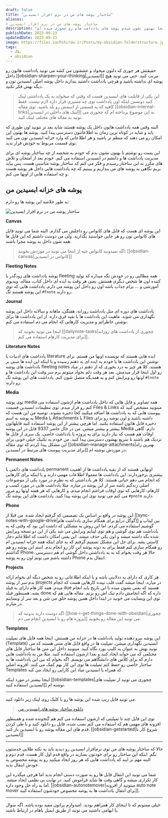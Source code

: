 ```yaml
---
draft: false
title: "ساختار پوشه های من در نرم افزار ابسیدین"
aliases: 
- ساختار پوشه های من در نرم افزار ابسیدین
description: "برای اینکه یادداشت های مرتبی داشته باشید اول باید پوشه هاتون هم مرتب باشه. اینجا بهتون نشون میدم پوشه های یادداشت هام رو چجوری چیده ام."
publishDate: 2023-09-23
updatedDate: 2023-09-23
image: https://files.zachshirow.ir/Posts/my-obsidian-folderstructure.jpg
tags:
  - بلاگ
  - obsidian
---
```



حقیقتش هر جوری که دلتون میخواد و عشقتون می کشه می تونید یادداشت هاتون رو داخل [[obsidian-sharpen-your-thinking|ابسیدین]] مرتب کنید. حتی می تونید هیچ پوشه ای نداشته باشید و هرچی یادداشت داشتید بندازید داخل پوشه اصلی ابسیدین تون و دیگه بهش فکر نکنید. 

> این یکی از قابلیت های ابسیدین هست که وقتی که میخواید به یک یادداشتی لینک کنید دونستن اینکه اون یادداشت توی چه مسیری قرار داره لازم نیست. فقط کافیه که یه قسمتی از اسمش رو بلد باشید. توی مقاله [[obsidian-internal-links|لینک های داخلی در ابسیدین]] به این موضوع پرداخته ام که چجوری می تونید به مقاله های مختلف لینک کنید.

البته وقتی همه یادداشت هاتون داخل یک پوشه هستند شاید بعد تر نتونید اون طوری که باید و شاید در کوتاه ترین زمان به اطلاعاتتون دسترسی پیدا کنید. پوشه ها بهتون این امکان رو می دهند که منظم تر باشید و هر اطلاعاتی که وارد خزانه ابسیدین تون می کنید توی قسمت مربوط به خودش قرار بدید. 

این پست رو نوشتم تا بهتون نشون بدم که خودم به شخصه از چه ساختار پوشه ای برای مدیریت یادداشت ها و دانشم در ابسیدین استفاده می کنم. خودم بعد از امتحان و تلاش های مکرر به این ساختار رسیدم و فکر می کنم که ساختار پوشه مناسبی هست. پس بیاید بریم نگاهی به پوشه های من بندازیم و ببینیم که چه یادداشت هایی داخل هر پوشه هست و چه استفاده هایی از اونها می کنم. 

## پوشه های خزانه ابسیدین من

به طور خلاصه این پوشه ها رو دارم: 

![ساختار پوشه من در نرم افزار ابسیدین](https://files.zachshirow.ir/Posts/my-obsidian-folderstructure01.png)

**Canvas**

این پوشه ای هست که فایل های کانواس رو داخلش می گذارم. البته شما می تونید فایل های کانواس تون رو هر جایی خواستید بگذارید. ولی من دوست داشتم که این فایل ها همه شون داخل یه پوشه مجزا باشند. 

> اگه نمیدونید کانواس چیه از اینجا می تونید در موردش بخونید: [[obsidian-canvas|کانواس در ابسیدین]]


**Fleeting Notes**

پوشه یادداشت های زودگذر یا fleeting همه مطالبی رو در خودش نگه میداره که تولید کننده اون ها شخص دیگری هستش. یعنی هر وقت یه ایده ای داخل کتاب، مقاله، ویدیوی آموزشی و ... برام جذاب باشه اون رو داخل این پوشه می ذارم. یادداشت هایی که توی این پوشه هستند تگ `#fnote` رو دارند.

**Journal**

یادداشت های دوره ای مثل یادداشت روزانه، هفتگی، ماهانه و سالانه داخل این پوشه نگهداری می شوند. ماهیت این یادداشت ها با بقیه فرق داره. از این یادداشت ها برای نوشتن خاطراتم و مدیریت کارهایی که انجام می دم استفاده می کنم. 

> اینجا می تونید بخونید که [[dailynote-tasks|چجوری از یادداشت های روزانه برای مدیریت کارهام استفاده می کنم]].

**Literature Notes**

یادداشت های ادبیات یا literature ایده هایی هستند که نویسنده اونها من هستم. برای نوشتن این یادداشت ها یا خودم یه ایده ای به ذهنم رسیده و یا اینکه این ایده ها مبنی بر یادداشت های پوشه fleeting notes هستند. کلا هر چیز به درد بخوری که از ذهنم در میاد رو اول اینجا قرار میدمش. بعد هر وقت دلم بخواد میتونم برم سر وقت این یادداشت ها و اونها رو ویرایش کنم و به همدیگه متصل شون کنم. یادداشت های این پوشه تگ `#lnote` رو دارند.

**Media**

توی پوشه media همه تصاویر و فایل هایی که داخل یادداشت هام ازشون استفاده می کنم رو قرار میدم. توی تنظیمات ابسیدین قسمت Files & Links میتونید مشخص کنید که پیوست هایی که به یادداشت ها اضافه میکنید کجا ذخیره بشوند. توصیه من این هست که یه پوشه به اسم Media یا Attachments یا Files داشته باشید و اون پوشه رو برای ذخیره فایل هاتون استفاده بکنید. اما هرچی بیشتر از این پوشه استفاده کنید فایلهاتون بیشتر و بیشتر میشن. من در حال حاضر 9337 فایل در این پوشه Media دارم. گاهی اوقات هم هست که نیاز دارید برای یه پروژه یا یادداشت خاصی، یک سری از فایل ها نزدیک هم باشند تا سریع بهشون دسترسی پیدا کنید. من خودم یه تکنیک خیلی خوبی برای این مشکل پیدا کردم که توی مقاله [[obsidian-manage-attachments|بهترین راه برای مدیریت پیوست های مرتبط در ابسیدین]] در موردش نوشته ام.


**Permanent Notes**

یادداشت های دائمی یا permanent اونهایی هستند که از بقیه یادداشت ها از اهمیت بیشتری برخوردارند. این یادداشت ها معمولا اطلاعات مهمی دارند و یا اینکه برای کارهایی که انجام می دهم حیاتی هستند. کلا هر یادداشتی که به نظرم در مورد یکی از موضوعات اصلی زندگیم باشه سر از این پوشه در میاره. مثلا یادداشت هایی در مورد کسب و کارهام، کارهایی که توی اوقات فراغتم انجام میدم، و کارهایی که هر هفته اونها رو مرور می کنم می تونید توی این پوشه پیدا کنید. یادداشت های این پوشه تگ `#pnote` دارند.

**Phone**

این پوشه در واقع بر اساس یک تصمیمی که گرفتم ایجاد شده. من قبلا از [[sync-notes-with-google-drive|گوگل درایو برای همگام سازی یادداشت هام]] بین لپتاپ و گوشیم استفاده می کردم. اما این روش یه مشکلی که داشت این بود که وقتی که یه یادداشت هم توی گوشی و هم توی لپتاپم ویرایش می شد یکی از این دو نسخه ویرایش شده نگه داشته میشد و اون یکی حذف میشد. این یعنی امکان داشت که اطلاعاتم دچار کاستی بشه. برای حل این مشکل تصمیم گرفتم که به جای اینکه همه خزانه ابسیدین ام رو همگام سازی کنم فقط برای یه دونه پوشه این کار رو انجام بدم. اسم این پوشه رو هم گذاشتم Phone. حالا هر وقت بخوام که به یه یادداشتی داخل گوشی ام هم دسترسی داشته باشم می تونم اون رو به پوشه Phone انتقال بدم. 

**Projects**

هر کاری که دارای یه ددلاینی باشه و یا اینکه اطلاعاتی رو به شخص دیگه ای بخوام ارائه بدم سر از پوشه projects در میاره. اینجا میشه گفت قلب تپنده کارهایی هست که انجام میدم. همه کار هام دارای یه فیلد due هستند که یعنی نشون میده تا این تاریخ باید انجام بشه. همینطور فیلد done داره که اگه انجامش دادم تیک اش رو بزنم. مقاله هایی هم که توی این وبسایت می خونید در ابتدا داخل همین پوشه خلق می شن و بعد سر از وبسایتم در میارند. 

> اگه دوست دارید بدونید که [[how-i-get-things-done-with-obsidian|چجوری پروژه هام رو با ابسیدین انجام می دم]] می تونید این مقاله رو بخونید. 


**Templates**

این پوشه نیرو دهنده تولید یادداشت ها در خزانه من هستش. اینجا همه فایل های تمپلیت (Template) ابسیدین نگهداری میشن. تمپلیت ها در واقع فایل های متنی هستند که می تونید بهش به عنوان یه کلیپ بورد نگاه کنید. میتونید داخل این متن ها ساختار فایل های مختلفی که می خواید ایجاد کنید و بعدا ازشون استفاده کنید. مثلا من یه یادداشت هایی دارم که برای کلاس های دانشگاهم می نویسم. اگه بخوام که بین این یادداشت ها یه ساختار خاصی رو حفظ کنم تمپلیت ها توی این کار بهم کمک می کنند. افزونه اصلی Templates که همراه با ابسیدین میاد این کارایی رو ایجاد می کنه. 

اینجا بیشتر در مورد اینکه [[obsidian-templates|چجوری می تونید از تمپلیت های ابسیدین استفاده کنید]] نوشته ام.


---

می تونید فایل زیپ شده این پوشه ها رو با کلیک روی لینک زیر دانلود کنید. 

> [دانلود ساختار پوشه های ابسیدین من](https://baserow.io/form/TsY97I4xLpxlbJIDxXnGAP0wRMuo7FRwz8satYEFSyw?hide_فایل&prefill_فایل=obsidian-folderstructure)

توی این فایل چند تا تمپلیتی که ازشون استفاده می کنم هم گنجونده شده و همینطور افزونه های مهمی هم که استفاده می کنم نصب شده. فایل رو دانلود کنید و با طی کردن قدم های این مقاله پوشه رو با ابسیدین باز کنید. [[obsidian-getstarted|شروع کار با ابسیدین]]

---

حالا که ساختار پوشه های من توی نرم‌افزار ابسیدین رو دیدید باید یه نکته طلایی خدمتتون بگم. اینکه این ساختار رو برای خودتون بسازید در واقع قدم اول کار هست. قدم دوم و البته مهم تر اینه که یادداشت هایی که هر روز ایجاد میکنید رو به پوشه مخصوص به خودش انتقال بدید.  

شما می تونید این انتقال فایل ها رو به صورت دستی انجام بدید اما هرچی میگذره این کار تکراری میشه و گاهی وقت ها شاید فراموش کنید. در نهایت بی نظمی ایجاد میشه. اما یه راه حل وجود داره. [[obsidian-autonotemover|میتونید از افزونه auto note mover برای انتقال یادداشت ها به پوشه مخصوص خودشون استفاده کنید]]. 

---

خیلی ممنونم که تا اینجای کار همراهم بودید. امیدوارم براتون مفید بوده باشه. اگه سوال یا ابهامی داشتید می تونید از طریق ایمیل باهام در ارتباط باشید.
